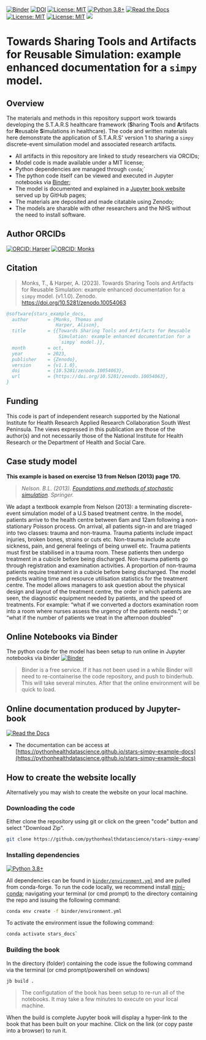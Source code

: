[![Binder](https://mybinder.org/badge_logo.svg)](https://mybinder.org/v2/gh/pythonhealthdatascience/stars-ciw-examplar/HEAD)
[![DOI](https://zenodo.org/badge/DOI/10.5281/zenodo.10054063.svg)](https://doi.org/10.5281/zenodo.10054063)
[![License: MIT](https://img.shields.io/badge/License-MIT-yellow.svg)](https://opensource.org/licenses/MIT)
[![Python 3.8+](https://img.shields.io/badge/python-3.8+-blue.svg)](https://www.python.org/downloads/release/python-360+/)
[![Read the Docs](https://readthedocs.org/projects/pip/badge/?version=latest)](https://pythonhealthdatascience.github.io/stars-simpy-examplar-docs)
[![License: MIT](https://img.shields.io/badge/ORCID-0000--0001--5274--5037-brightgreen)](https://orcid.org/0000-0001-5274-5037)
[![License: MIT](https://img.shields.io/badge/ORCID-0000--0003--2631--4481-brightgreen)](https://orcid.org/0000-0003-2631-4481)
[<img src="https://img.shields.io/static/v1?label=dockerhub&message=images&color=important?style=for-the-badge&logo=docker">](https://hub.docker.com/r/tommonks01/treat_sim)

#   Towards Sharing Tools and Artifacts for Reusable Simulation: example enhanced documentation for a `simpy` model. 

## Overview

The materials and methods in this repository support work towards developing the S.T.A.R.S healthcare framework (**S**haring **T**ools and **A**rtifacts for **R**eusable **S**imulations in healthcare).  The code and written materials here demonstrate the application of S.T.A.R.S' version 1 to sharing a `simpy` discrete-event simuilation model and associated research artifacts.  

* All artifacts in this repository are linked to study researchers via ORCIDs;
* Model code is made available under a MIT license;
* Python dependencies are managed through `conda`;`
* The python code itself can be viewed and executed in Jupyter notebooks via [Binder](https://mybinder.org); 
* The model is documented and explained in a [Jupyter book website](https://pythonhealthdatascience.github.io/stars-simpy-example-docs) served up by GitHub pages;
* The materials are deposited and made citatable using Zenodo;
* The models are sharable with other researchers and the NHS without the need to install software.

## Author ORCIDs

[![ORCID: Harper](https://img.shields.io/badge/ORCID-0000--0001--5274--5037-brightgreen)](https://orcid.org/0000-0001-5274-5037)
[![ORCID: Monks](https://img.shields.io/badge/ORCID-0000--0003--2631--4481-brightgreen)](https://orcid.org/0000-0003-2631-4481)

## Citation

> Monks, T., & Harper, A. (2023). Towards Sharing Tools and Artifacts for Reusable Simulation: example enhanced documentation for a `simpy` model. (v1.1.0). Zenodo. https://doi.org/10.5281/zenodo.10054063

```bibtex
@software{stars_example_docs,
  author       = {Monks, Thomas and
                  Harper, Alison},
  title        = {{Towards Sharing Tools and Artifacts for Reusable 
                   Simulation: example enhanced documentation for a
                   `simpy` model.}},
  month        = oct,
  year         = 2023,
  publisher    = {Zenodo},
  version      = {v1.1.0},
  doi	       = {10.5281/zenodo.10054063},
  url	       = {https://doi.org/10.5281/zenodo.10054063},
}
```

## Funding

This code is part of independent research supported by the National Institute for Health Research Applied Research Collaboration South West Peninsula. The views expressed in this publication are those of the author(s) and not necessarily those of the National Institute for Health Research or the Department of Health and Social Care.

## Case study model

**This example is based on exercise 13 from Nelson (2013) page 170.**

> *Nelson. B.L. (2013). [Foundations and methods of stochastic simulation](https://www.amazon.co.uk/Foundations-Methods-Stochastic-Simulation-International/dp/1461461596/ref=sr_1_1?dchild=1&keywords=foundations+and+methods+of+stochastic+simulation&qid=1617050801&sr=8-1). Springer.* 

We adapt a textbook example from Nelson (2013): a terminating discrete-event simulation model of a U.S based treatment centre. In the model, patients arrive to the health centre between 6am and 12am following a non-stationary Poisson process. On arrival, all patients sign-in and are triaged into two classes: trauma and non-trauma. Trauma patients include impact injuries, broken bones, strains or cuts etc. Non-trauma include acute sickness, pain, and general feelings of being unwell etc. Trauma patients must first be stabilised in a trauma room. These patients then undergo treatment in a cubicle before being discharged. Non-trauma patients go through registration and examination activities. A proportion of non-trauma patients require treatment in a cubicle before being discharged. The model predicts waiting time and resource utilisation statistics for the treatment centre. The model allows managers to ask question about the physical design and layout of the treatment centre, the order in which patients are seen, the diagnostic equipment needed by patients, and the speed of treatments. For example: “what if we converted a doctors examination room into a room where nurses assess the urgency of the patients needs.”; or “what if the number of patients we treat in the afternoon doubled” 

## Online Notebooks via Binder

The python code for the model has been setup to run online in Jupyter notebooks via binder [![Binder](https://mybinder.org/badge_logo.svg)](https://mybinder.org/v2/gh/pythonhealthdatascience/stars-ciw-example/HEAD)

> Binder is a free service.  If it has not been used in a while Binder will need to re-containerise the code repository, and push to binderhub. This will take several minutes. After that the online environment will be quick to load.

## Online documentation produced by Jupyter-book

[![Read the Docs](https://readthedocs.org/projects/pip/badge/?version=latest)](https://pythonhealthdatascience.github.io/stars-simpy-example-docs)

* The documentation can be access at [https://pythonhealthdatascience.github.io/stars-simpy-example-docs](https://pythonhealthdatascience.github.io/stars-simpy-example-docs)

## How to create the website locally

Alternatively you may wish to create the website on your local machine.  

### Downloading the code

Either clone the repository using git or click on the green "code" button and select "Download Zip".

```bash
git clone https://github.com/pythonhealthdatascience/stars-simpy-examplar-docs
```

### Installing dependencies

[![Python 3.8+](https://img.shields.io/badge/python-3.8+-blue.svg)](https://www.python.org/downloads/release/python-360+/)

All dependencies can be found in [`binder/environment.yml`]() and are pulled from conda-forge.  To run the code locally, we recommend install [mini-conda](https://docs.conda.io/en/latest/miniconda.html); navigating your terminal (or cmd prompt) to the directory containing the repo and issuing the following command:

```bash
conda env create -f binder/environment.yml
```

To activate the environment issue the following command:

```bash
conda activate stars_docs`
```

### Building the book

In the directory (folder) containing the code issue the following command via the terminal (or cmd prompt/powershell on windows)

```bash
jb build .
```

> The configutation of the book has been setup to re-run all of the notebooks.  It may take a few minutes to execute on your local machine.

When the build is complete Jupyter book will display a hyper-link to the book that has been built on your machine.  Click on the link (or copy paste into a browser) to run it.

